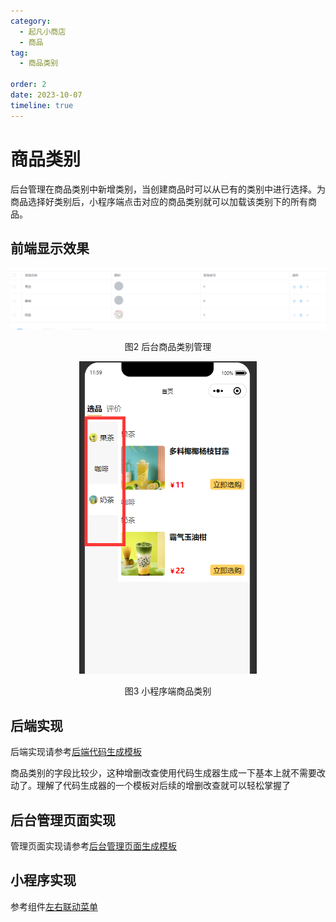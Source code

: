 ```yaml
---
category:
  - 起凡小商店
  - 商品
tag:
  - 商品类别

order: 2
date: 2023-10-07
timeline: true
---
```


# 商品类别

后台管理在商品类别中新增类别，当创建商品时可以从已有的类别中进行选择。为商品选择好类别后，小程序端点击对应的商品类别就可以加载该类别下的所有商品。

## 前端显示效果

<center>
    <img src="./img_1.png">

图2 后台商品类别管理
</center>

<center>
    <img src="./img_2.png" height="500">

图3 小程序端商品类别
</center>

## 后端实现

后端实现请参考[后端代码生成模板](../reference/generator/#后端模板)

商品类别的字段比较少，这种增删改查使用代码生成器生成一下基本上就不需要改动了。理解了代码生成器的一个模板对后续的增删改查就可以轻松掌握了

## 后台管理页面实现

管理页面实现请参考[后台管理页面生成模板](../reference/generator/#后台管理模板)

## 小程序实现

参考组件[左右联动菜单](../reference/front/#左右联动菜单)